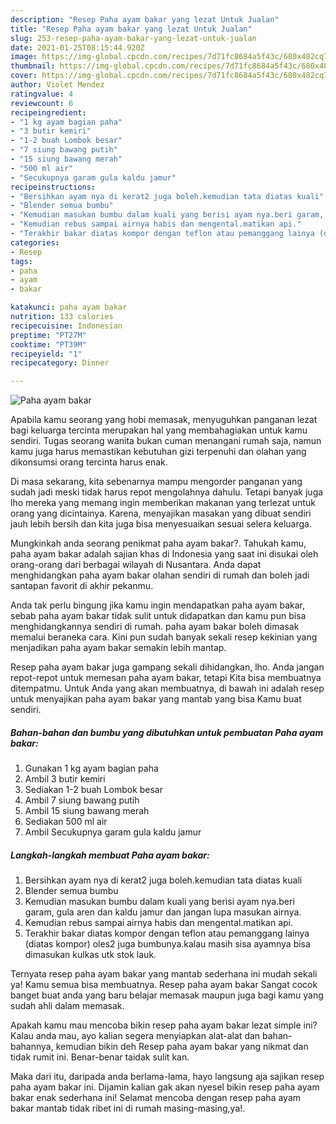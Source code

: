 ```yaml
---
description: "Resep Paha ayam bakar yang lezat Untuk Jualan"
title: "Resep Paha ayam bakar yang lezat Untuk Jualan"
slug: 253-resep-paha-ayam-bakar-yang-lezat-untuk-jualan
date: 2021-01-25T08:15:44.920Z
image: https://img-global.cpcdn.com/recipes/7d71fc8684a5f43c/680x482cq70/paha-ayam-bakar-foto-resep-utama.jpg
thumbnail: https://img-global.cpcdn.com/recipes/7d71fc8684a5f43c/680x482cq70/paha-ayam-bakar-foto-resep-utama.jpg
cover: https://img-global.cpcdn.com/recipes/7d71fc8684a5f43c/680x482cq70/paha-ayam-bakar-foto-resep-utama.jpg
author: Violet Mendez
ratingvalue: 4
reviewcount: 6
recipeingredient:
- "1 kg ayam bagian paha"
- "3 butir kemiri"
- "1-2 buah Lombok besar"
- "7 siung bawang putih"
- "15 siung bawang merah"
- "500 ml air"
- "Secukupnya garam gula kaldu jamur"
recipeinstructions:
- "Bersihkan ayam nya di kerat2 juga boleh.kemudian tata diatas kuali"
- "Blender semua bumbu"
- "Kemudian masukan bumbu dalam kuali yang berisi ayam nya.beri garam, gula aren dan kaldu jamur dan jangan lupa masukan airnya."
- "Kemudian rebus sampai airnya habis dan mengental.matikan api."
- "Terakhir bakar diatas kompor dengan teflon atau pemanggang lainya (diatas kompor) oles2 juga bumbunya.kalau masih sisa ayamnya bisa dimasukan kulkas utk stok lauk."
categories:
- Resep
tags:
- paha
- ayam
- bakar

katakunci: paha ayam bakar 
nutrition: 133 calories
recipecuisine: Indonesian
preptime: "PT27M"
cooktime: "PT39M"
recipeyield: "1"
recipecategory: Dinner

---
```



![Paha ayam bakar](https://img-global.cpcdn.com/recipes/7d71fc8684a5f43c/680x482cq70/paha-ayam-bakar-foto-resep-utama.jpg)

Apabila kamu seorang yang hobi memasak, menyuguhkan panganan lezat bagi keluarga tercinta merupakan hal yang membahagiakan untuk kamu sendiri. Tugas seorang  wanita bukan cuman menangani rumah saja, namun kamu juga harus memastikan kebutuhan gizi terpenuhi dan olahan yang dikonsumsi orang tercinta harus enak.

Di masa  sekarang, kita sebenarnya mampu mengorder panganan yang sudah jadi meski tidak harus repot mengolahnya dahulu. Tetapi banyak juga lho mereka yang memang ingin memberikan makanan yang terlezat untuk orang yang dicintainya. Karena, menyajikan masakan yang dibuat sendiri jauh lebih bersih dan kita juga bisa menyesuaikan sesuai selera keluarga. 



Mungkinkah anda seorang penikmat paha ayam bakar?. Tahukah kamu, paha ayam bakar adalah sajian khas di Indonesia yang saat ini disukai oleh orang-orang dari berbagai wilayah di Nusantara. Anda dapat menghidangkan paha ayam bakar olahan sendiri di rumah dan boleh jadi santapan favorit di akhir pekanmu.

Anda tak perlu bingung jika kamu ingin mendapatkan paha ayam bakar, sebab paha ayam bakar tidak sulit untuk didapatkan dan kamu pun bisa menghidangkannya sendiri di rumah. paha ayam bakar boleh dimasak memalui beraneka cara. Kini pun sudah banyak sekali resep kekinian yang menjadikan paha ayam bakar semakin lebih mantap.

Resep paha ayam bakar juga gampang sekali dihidangkan, lho. Anda jangan repot-repot untuk memesan paha ayam bakar, tetapi Kita bisa membuatnya ditempatmu. Untuk Anda yang akan membuatnya, di bawah ini adalah resep untuk menyajikan paha ayam bakar yang mantab yang bisa Kamu buat sendiri.

<!--inarticleads1-->

##### Bahan-bahan dan bumbu yang dibutuhkan untuk pembuatan Paha ayam bakar:

1. Gunakan 1 kg ayam bagian paha
1. Ambil 3 butir kemiri
1. Sediakan 1-2 buah Lombok besar
1. Ambil 7 siung bawang putih
1. Ambil 15 siung bawang merah
1. Sediakan 500 ml air
1. Ambil Secukupnya garam gula kaldu jamur




<!--inarticleads2-->

##### Langkah-langkah membuat Paha ayam bakar:

1. Bersihkan ayam nya di kerat2 juga boleh.kemudian tata diatas kuali
1. Blender semua bumbu
1. Kemudian masukan bumbu dalam kuali yang berisi ayam nya.beri garam, gula aren dan kaldu jamur dan jangan lupa masukan airnya.
1. Kemudian rebus sampai airnya habis dan mengental.matikan api.
1. Terakhir bakar diatas kompor dengan teflon atau pemanggang lainya (diatas kompor) oles2 juga bumbunya.kalau masih sisa ayamnya bisa dimasukan kulkas utk stok lauk.




Ternyata resep paha ayam bakar yang mantab sederhana ini mudah sekali ya! Kamu semua bisa membuatnya. Resep paha ayam bakar Sangat cocok banget buat anda yang baru belajar memasak maupun juga bagi kamu yang sudah ahli dalam memasak.

Apakah kamu mau mencoba bikin resep paha ayam bakar lezat simple ini? Kalau anda mau, ayo kalian segera menyiapkan alat-alat dan bahan-bahannya, kemudian bikin deh Resep paha ayam bakar yang nikmat dan tidak rumit ini. Benar-benar taidak sulit kan. 

Maka dari itu, daripada anda berlama-lama, hayo langsung aja sajikan resep paha ayam bakar ini. Dijamin kalian gak akan nyesel bikin resep paha ayam bakar enak sederhana ini! Selamat mencoba dengan resep paha ayam bakar mantab tidak ribet ini di rumah masing-masing,ya!.

